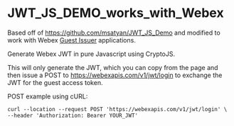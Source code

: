 # JWT_JS_DEMO_works_with_Webex

Based off of https://github.com/msatyan/JWT_JS_Demo and modified to work with Webex [Guest Issuer](https://developer.webex.com/docs/guest-issuer) applications.

Generate Webex JWT in pure Javascript using CryptoJS. 

This will only generate the JWT, which you can copy from the page and then issue a POST to https://webexapis.com/v1/jwt/login to exchange the JWT for the guest access token. 

POST example using cURL: 
```
curl --location --request POST 'https://webexapis.com/v1/jwt/login' \
--header 'Authorization: Bearer YOUR_JWT'
```

